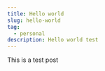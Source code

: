 ```yaml
---
title: Hello world
slug: hello-world
tag:
  - personal
description: Hello world test
---
```


This is a test post
